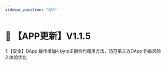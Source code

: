 ```yaml
---
sidebar_position: "108"
---
```

# 🔄 【APP更新】V1.1.5
1.【安全】DApp 操作增加4 byte识别合约调用方法，防范第三方DApp 钓鱼风险
2.体验优化